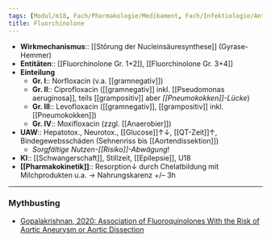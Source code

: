 ```yaml
---
tags: [Modul/m18, Fach/Pharmakologie/Medikament, Fach/Infektiologie/Antiinfektiva/Antibiotika, Mythbusting]
title: Fluorchinolone
---
```

- **Wirkmechanismus**:: [[Störung der Nucleinsäuresynthese]] (Gyrase-Hemmer)
- **Entitäten**:: [[Fluorchinolone Gr. 1+2]], [[Fluorchinolone Gr. 3+4]]
- **Einteilung**
	- **Gr. I**:: Norfloxacin (v.a. [[gramnegativ]])
	- **Gr. II**:: Ciprofloxacin ([[gramnegativ]] inkl. [[Pseudomonas aeruginosa]], teils [[grampositiv]] aber *[[Pneumokokken]]-Lücke*)
	- **Gr. III**:: Levofloxacin ([[gramnegativ]], [[grampositiv]] inkl. [[Pneumokokken]])
	- **Gr. IV**:: Moxifloxacin (zzgl. [[Anaerobier]])
- **UAW**:: Hepatotox., Neurotox., [[Glucose]]↑↓, [[QT-Zeit]]↑, Bindegewebsschäden (Sehnenriss bis [[Aortendissektion]])
	- *Sorgfältige Nutzen-[[Risiko]]-Abwägung*!
- **KI**:: [[Schwangerschaft]], Stillzeit, [[Epilepsie]], U18
- **[[Pharmakokinetik]]**:: Resorption↓ durch Chelatbildung mit Milchprodukten u.a. → Nahrungskarenz +/– 3h
---
### Mythbusting
- [Gopalakrishnan, 2020: Association of Fluoroquinolones With the Risk of Aortic Aneurysm or Aortic Dissection](https://jamanetwork.com/journals/jamainternalmedicine/fullarticle/2770379)